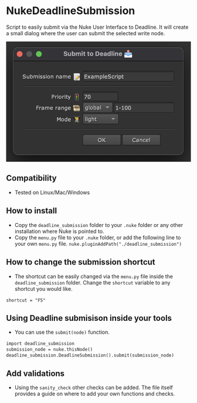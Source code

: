 # NukeDeadlineSubmission

Script to easily submit via the Nuke User Interface to Deadline. It will create a small dialog where the user can submit the selected write node.

![Deadline submitter](/resources/submitter.png)

## Compatibility
* Tested on Linux/Mac/Windows

## How to install
* Copy the `deadline_submission` folder to your `.nuke` folder or any other installation where Nuke is pointed to.
* Copy the `menu.py` file to your `.nuke` folder, or add the following line to your own `menu.py` file. `nuke.pluginAddPath("./deadline_submission")`

## How to change the submission shortcut
* The shortcut can be easily changed via the `menu.py` file inside the `deadline_submission` folder. Change the `shortcut` variable to any shortcut you would like.
```
shortcut = "F5"
```

## Using Deadline submisison inside your tools
* You can use the `submit(node)` function.
```
import deadline_submission
submission_node = nuke.thisNode()
deadline_submission.DeadlineSubmission().submit(submission_node)
```

## Add validations
* Using the `sanity_check` other checks can be added. The file itself provides a guide on where to add your own functions and checks.